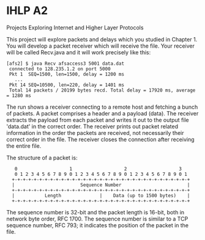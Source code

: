 # IHLP A2
Projects Exploring Internet and Higher Layer Protocols 

This project will explore packets and delays which you studied in Chapter 1. You will develop a packet receiver which will receive the file. Your receiver will be called Recv.java and it will work precisely like this:
 ```
[afs2] $ java Recv afsaccess3 5001 data.dat
  connected to 128.235.1.2 on port 5000
  Pkt 1  SEQ=1500, len=1500, delay = 1200 ms
    ...
  Pkt 14 SEQ=10500, len=220, delay = 1401 ms
  Total 14 packets / 20199 bytes recd. Total delay = 17920 ms, average = 1280 ms
``` 
The run shows a receiver connecting to a remote host and fetching a bunch of packets. A packet comprises a header and a payload (data). The receiver extracts the payload from each packet and writes it out to the output file 'data.dat' in the correct order. The receiver prints out packet related information in the order the packets are received, not necessarily their correct order in the file. The receiver closes the connection after receiving the entire file.

The structure of a packet is:
 ```
    0                   1                   2                   3
    0 1 2 3 4 5 6 7 8 9 0 1 2 3 4 5 6 7 8 9 0 1 2 3 4 5 6 7 8 9 0 1
   +-+-+-+-+-+-+-+-+-+-+-+-+-+-+-+-+-+-+-+-+-+-+-+-+-+-+-+-+-+-+-+-+
   |                        Sequence Number                        |
   +-+-+-+-+-+-+-+-+-+-+-+-+-+-+-+-+-+-+-+-+-+-+-+-+-+-+-+-+-+-+-+-+
   |           Length              |    Data (up to 1500 bytes)    |
   +-+-+-+-+-+-+-+-+-+-+-+-+-+-+-+-+-+-+-+-+-+-+-+-+-+-+-+-+-+-+-+-+
 ```
   
The sequence number is 32-bit and the packet length is 16-bit, both in network byte order, RFC 1700. The sequence number is similar to a TCP sequence number, RFC 793; it indicates the position of the packet in the file.
